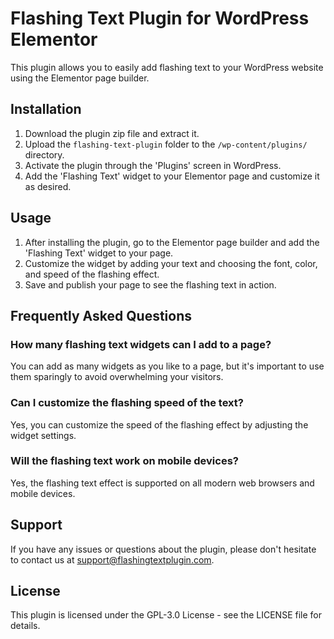 # Flashing Text Plugin for WordPress Elementor

This plugin allows you to easily add flashing text to your WordPress website using the Elementor page builder.

## Installation

1. Download the plugin zip file and extract it.
2. Upload the `flashing-text-plugin` folder to the `/wp-content/plugins/` directory.
3. Activate the plugin through the 'Plugins' screen in WordPress.
4. Add the 'Flashing Text' widget to your Elementor page and customize it as desired.

## Usage

1. After installing the plugin, go to the Elementor page builder and add the 'Flashing Text' widget to your page.
2. Customize the widget by adding your text and choosing the font, color, and speed of the flashing effect.
3. Save and publish your page to see the flashing text in action.

## Frequently Asked Questions

### How many flashing text widgets can I add to a page?

You can add as many widgets as you like to a page, but it's important to use them sparingly to avoid overwhelming your visitors.

### Can I customize the flashing speed of the text?

Yes, you can customize the speed of the flashing effect by adjusting the widget settings.

### Will the flashing text work on mobile devices?

Yes, the flashing text effect is supported on all modern web browsers and mobile devices.

## Support

If you have any issues or questions about the plugin, please don't hesitate to contact us at support@flashingtextplugin.com.

## License

This plugin is licensed under the GPL-3.0 License - see the LICENSE file for details.

